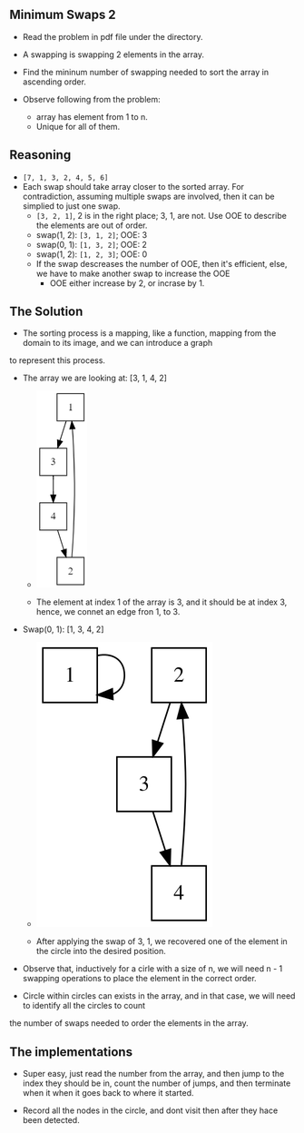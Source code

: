## Minimum Swaps 2

* Read the problem in pdf file under the directory.

* A swapping is swapping 2 elements in the array.

* Find the mininum number of swapping needed to sort the array in ascending order.

* Observe following from the problem:
    * array has element from 1 to n.
    * Unique for all of them.

## Reasoning

* `[7, 1, 3, 2, 4, 5, 6]`
* Each swap should take array closer to the sorted array. For contradiction, assuming multiple swaps are involved,
then it can be simplied to just one swap.
  * `[3, 2, 1]`, 2 is in the right place; 3, 1, are not. Use OOE to describe the elements are out of order.
  * swap(1, 2): `[3, 1, 2]`; OOE: 3
  * swap(0, 1): `[1, 3, 2]`; OOE: 2
  * swap(1, 2): `[1, 2, 3]`; OOE: 0
  * If the swap descreases the number of OOE, then it's efficient, else, we have to make another swap to increase the
  OOE
    * OOE either increase by 2, or incrase by 1.

## The Solution

* The sorting process is a mapping, like a function, mapping from the domain to its image, and we can introduce a graph

to represent this process.

* The array we are looking at: [3, 1, 4, 2]

  * <img src="g1.png">

  * The element at index 1 of the array is 3, and it should be at index 3, hence, we connet an edge fron 1, to 3.

* Swap(0, 1): [1, 3, 4, 2]

  * <img src="g2.svg">

  * After applying the swap of 3, 1, we recovered one of the element in the circle into the desired position.

* Observe that, inductively for a cirle with a size of n, we will need n - 1 swapping operations to place the element
in the correct order.

* Circle within circles can exists in the array, and in that case, we will need to identify all the circles to count 

the number of swaps needed to order the elements in the array.

## The implementations

* Super easy, just read the number from the array, and then jump to the index they should be in, count the number of 
jumps, and then terminate when it when it goes back to where it started. 

* Record all the nodes in the circle, and dont visit then after they hace been detected. 